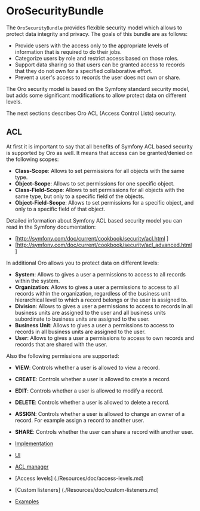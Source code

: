 OroSecurityBundle
=================

The `OroSecurityBundle` provides flexible security model which allows to protect data integrity and privacy. The goals of this bundle are as follows:

 - Provide users with the access only to the appropriate levels of information that is required to do their jobs.
 - Categorize users by role and restrict access based on those roles.
 - Support data sharing so that users can be granted access to records that they do not own for a specified collaborative effort.
 - Prevent a user's access to records the user does not own or share.

The Oro security model is based on the Symfony standard security model, but adds some significant modifications to allow protect data on different levels.

The next sections describes Oro ACL (Access Control Lists) security.

ACL
---

At first it is important to say that all benefits of Symfony ACL based security is supported by Oro as well. It means that access can be granted/denied on the following scopes:

 - **Class-Scope**: Allows to set permissions for all objects with the same type.
 - **Object-Scope**: Allows to set permissions for one specific object.
 - **Class-Field-Scope**: Allows to set permissions for all objects with the same type, but only to a specific field of the objects.
 - **Object-Field-Scope**: Allows to set permissions for a specific object, and only to a specific field of that object.

Detailed information about Symfony ACL based security model you can read in the Symfony documentation:

 - [http://symfony.com/doc/current/cookbook/security/acl.html ]
 - [http://symfony.com/doc/current/cookbook/security/acl_advanced.html ]

In additional Oro allows you to protect data on different levels:

 - **System**: Allows to gives a user a permissions to access to all records within the system.
 - **Organization**: Allows to gives a user a permissions to access to all records within the organization, regardless of the business unit hierarchical level to which a record belongs or the user is assigned to.
 - **Division**: Allows to gives a user a permissions to access to records in all business units are assigned to the user and all business units subordinate to business units are assigned to the user.
 - **Business Unit**: Allows to gives a user a permissions to access to records in all business units are assigned to the user.
 - **User**: Allows to gives a user a permissions to access to own records and records that are shared with the user.

Also the following permissions are supported:

 - **VIEW**: Controls whether a user is allowed to view a record.
 - **CREATE**: Controls whether a user is allowed to create a record.
 - **EDIT**: Controls whether a user is allowed to modify a record.
 - **DELETE**: Controls whether a user is allowed to delete a record.
 - **ASSIGN**: Controls whether a user is allowed to change an owner of a record. For example assign a record to another user.
 - **SHARE**: Controls whether the user can share a record with another user.

- [Implementation](./Resources/doc/implementation.md)
- [UI](./Resources/doc/ui.md)
- [ACL manager](./Resources/doc/acl-manager.md)
- [Access levels] (./Resources/doc/access-levels.md)
- [Custom listeners] (./Resources/doc/custom-listeners.md)
- [Examples](./Resources/doc/examples.md)

